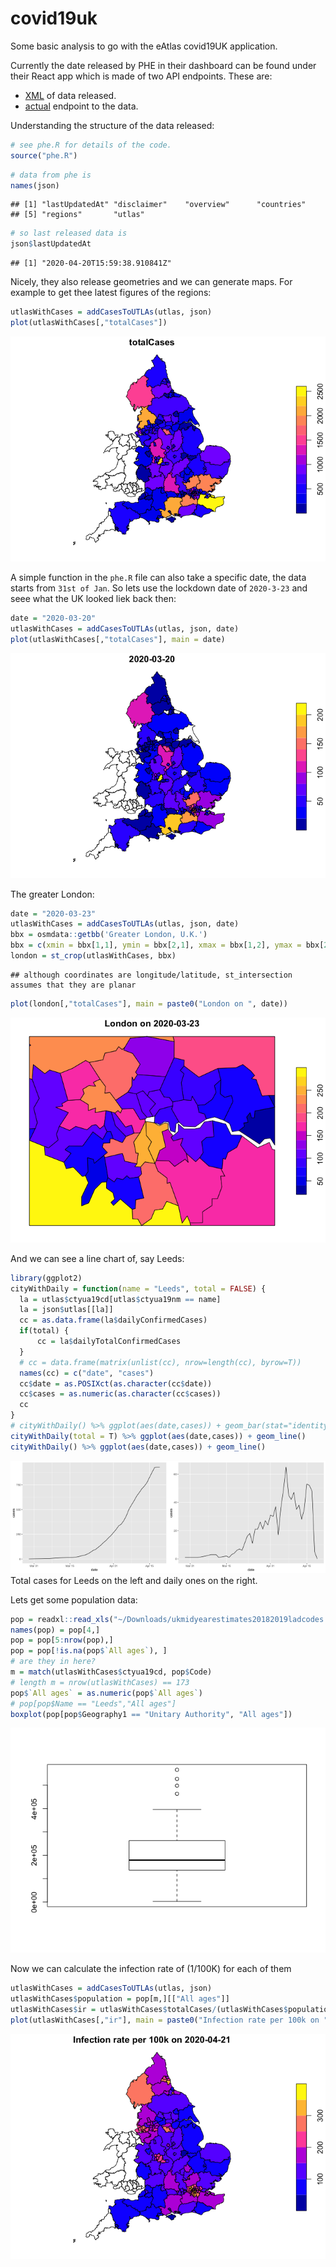 


# covid19uk

Some basic analysis to go with the eAtlas covid19UK application.

Currently the date released by PHE in their dashboard can be found under
their React app which is made of two API endpoints. These are:

  - [XML](https://publicdashacc.blob.core.windows.net/publicdata?restype=container&comp=list)
    of data released.
  - [actual](https://c19pub.azureedge.net/) endpoint to the data.

Understanding the structure of the data released:

``` r
# see phe.R for details of the code.
source("phe.R")
```

``` r
# data from phe is
names(json)
```

    ## [1] "lastUpdatedAt" "disclaimer"    "overview"      "countries"    
    ## [5] "regions"       "utlas"

``` r
# so last released data is
json$lastUpdatedAt
```

    ## [1] "2020-04-20T15:59:38.910841Z"

Nicely, they also release geometries and we can generate maps. For
example to get thee latest figures of the regions:

``` r
utlasWithCases = addCasesToUTLAs(utlas, json)
plot(utlasWithCases[,"totalCases"])
```

![](README_files/figure-gfm/unnamed-chunk-3-1.png)<!-- -->

A simple function in the `phe.R` file can also take a specific date, the
data starts from `31st of Jan`. So lets use the lockdown date of
`2020-3-23` and seee what the UK looked liek back then:

``` r
date = "2020-03-20"
utlasWithCases = addCasesToUTLAs(utlas, json, date)
plot(utlasWithCases[,"totalCases"], main = date)
```

![](README_files/figure-gfm/unnamed-chunk-4-1.png)<!-- -->

The greater London:

``` r
date = "2020-03-23"
utlasWithCases = addCasesToUTLAs(utlas, json, date)
bbx = osmdata::getbb('Greater London, U.K.') 
bbx = c(xmin = bbx[1,1], ymin = bbx[2,1], xmax = bbx[1,2], ymax = bbx[2,2])
london = st_crop(utlasWithCases, bbx)
```

    ## although coordinates are longitude/latitude, st_intersection assumes that they are planar

``` r
plot(london[,"totalCases"], main = paste0("London on ", date))
```

![](README_files/figure-gfm/unnamed-chunk-5-1.png)<!-- -->

And we can see a line chart of, say Leeds:

``` r
library(ggplot2)
cityWithDaily = function(name = "Leeds", total = FALSE) {
  la = utlas$ctyua19cd[utlas$ctyua19nm == name]
  la = json$utlas[[la]]
  cc = as.data.frame(la$dailyConfirmedCases)
  if(total) {
      cc = la$dailyTotalConfirmedCases
  }
  # cc = data.frame(matrix(unlist(cc), nrow=length(cc), byrow=T))
  names(cc) = c("date", "cases")
  cc$date = as.POSIXct(as.character(cc$date))
  cc$cases = as.numeric(as.character(cc$cases))
  cc
}
# cityWithDaily() %>% ggplot(aes(date,cases)) + geom_bar(stat="identity")
cityWithDaily(total = T) %>% ggplot(aes(date,cases)) + geom_line()
cityWithDaily() %>% ggplot(aes(date,cases)) + geom_line()
```

<img src="README_files/figure-gfm/leeds-1.png" width="50%" /><img src="README_files/figure-gfm/leeds-2.png" width="50%" />
Total cases for Leeds on the left and daily ones on the right.

Lets get some population data:

``` r
pop = readxl::read_xls("~/Downloads/ukmidyearestimates20182019ladcodes.xls", sheet = 6)
names(pop) = pop[4,]
pop = pop[5:nrow(pop),]
pop = pop[!is.na(pop$`All ages`), ]
# are they in here?
m = match(utlasWithCases$ctyua19cd, pop$Code)
# length m = nrow(utlasWithCases) == 173
pop$`All ages` = as.numeric(pop$`All ages`)
# pop[pop$Name == "Leeds","All ages"]
boxplot(pop[pop$Geography1 == "Unitary Authority", "All ages"])
```

![](README_files/figure-gfm/unnamed-chunk-6-1.png)<!-- -->

Now we can calculate the infection rate of (1/100K) for each of them

``` r
utlasWithCases = addCasesToUTLAs(utlas, json)
utlasWithCases$population = pop[m,][["All ages"]]
utlasWithCases$ir = utlasWithCases$totalCases/(utlasWithCases$population/1e5)
plot(utlasWithCases[,"ir"], main = paste0("Infection rate per 100k on ", Sys.Date()))
```

![](README_files/figure-gfm/unnamed-chunk-7-1.png)<!-- -->
